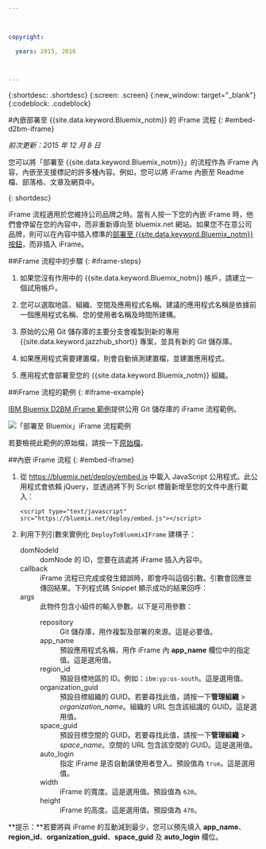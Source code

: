 ```yaml
---

 

copyright:

  years: 2015, 2016

 

---
```


{:shortdesc: .shortdesc}
{:screen: .screen}
{:new_window: target="_blank"}
{:codeblock: .codeblock}

#內嵌部署至 {{site.data.keyword.Bluemix_notm}} 的 iFrame 流程 {: #embed-d2bm-iframe} 

*前次更新：2015 年 12 月 8 日* 

您可以將「部署至 {{site.data.keyword.Bluemix_notm}}」的流程作為 iFrame 內容，內嵌至支援標記的許多種內容。例如，您可以將 iFrame 內嵌至 Readme 檔、部落格、文章及網頁中。 

{: shortdesc} 

iFrame 流程適用於您維持公司品牌之時。當有人按一下您的內嵌 iFrame 時，他們會停留在您的內容中，而非重新導向至 bluemix.net 網站。如果您不在意公司品牌，則可以在內容中插入標準的[部署至 {{site.data.keyword.Bluemix_notm}} 按鈕](../develop/deploy_button.html)，而非插入 iFrame。 

##iFrame 流程中的步驟 {: #iframe-steps} 

1. 如果您沒有作用中的 {{site.data.keyword.Bluemix_notm}} 帳戶，請建立一個試用帳戶。 

2. 您可以選取地區、組織、空間及應用程式名稱。建議的應用程式名稱是依據前一個應用程式名稱、您的使用者名稱及時間所建構。 

3. 原始的公用 Git 儲存庫的主要分支會複製到新的專用 {{site.data.keyword.jazzhub_short}} 專案，並具有新的 Git 儲存庫。 

4. 如果應用程式需要建置檔，則會自動偵測建置檔，並建置應用程式。 

5. 應用程式會部署至您的 {{site.data.keyword.Bluemix_notm}} 組織。 

##iFrame 流程的範例 {: #iframe-example} 

<p>
<a class="xref" href="http://d2bm-iframe-sample.ng.bluemix.net/" target="_blank" title="（在新分頁或視窗中開啟）">IBM Bluemix D2BM iFrame 範例</a>提供公用 Git 儲存庫的 iFrame 流程範例。<div class="image"><img class="image" src="images/d2bm_iframe_sample2.png" alt="「部署至 Bluemix」iFrame 流程範例" /></div>
</p> 

<p>
若要檢視此範例的原始檔，請按一下<a class="xref" href="https://hub.jazz.net/project/idsorg/d2bm-iframe-sample/overview" target="_blank" title="（在新分頁或視窗中開啟）">原始檔</a>。
</p>

##內嵌 iFrame 流程 {: #embed-iframe}  

<ol>
<li>從 <a href="https://bluemix.net/deploy/embed.js" target="_blank">https://bluemix.net/deploy/embed.js</a> 中載入 JavaScript 公用程式。此公用程式會依賴 jQuery，並透過將下列 Script 標籤新增至您的文件中進行載入：
<pre class="pre">
<code>&lt;script type="text/javascript" src="https://bluemix.net/deploy/embed.js"&gt;&lt;/script&gt;</code>
</pre>
</li>
<li> 利用下列引數來實例化 <code>DeployToBluemixIFrame</code> 建構子：

<dl class="parml">
<dt class="pt dlterm">domNodeId</dt>
<dd class="pd">domNode 的 ID，您要在該處將 iFrame 插入內容中。</dd>

<dt class="pt dlterm">callback</dt>
<dd class="pd">iFrame 流程已完成或發生錯誤時，即會呼叫這個引數。引數會回應並傳回結果。下列程式碼 Snippet 顯示成功的結果回呼：</dd>

<dt class="pt dlterm">args</dt>
<dd class="pd">此物件包含小組件的輸入參數。以下是可用參數：

<dl class="parml">

<dt class="pt dlterm">repository</dt>
<dd class="pd">Git 儲存庫，用作複製及部署的來源。這是必要值。</dd>
	
<dt class="pt dlterm">app_name</dt>
<dd class="pd">預設應用程式名稱，用作 iFrame 內 <strong>app_name</strong> 欄位中的指定值。這是選用值。</dd>
	
    
<dt class="pt dlterm">region_id</dt>
<dd class="pd">預設目標地區的 ID。例如：<code>ibm:yp:us-south</code>。這是選用值。</dd>
	
<dt class="pt dlterm">organization_guid</dt>
<dd class="pd">預設目標組織的 GUID。若要尋找此值，請按一下<strong>管理組織</strong> > <i>organization_name</i>。組織的 URL 包含該組識的 GUID。這是選用值。</dd>
	
<dt class="pt dlterm">space_guid</dt>
<dd class="pd">預設目標空間的 GUID。若要尋找此值，請按一下<strong>管理組織</strong> > <i>space_name</i>。空間的 URL 包含該空間的 GUID。這是選用值。</dd>
	
<dt class="pt dlterm">auto_login</dt>
<dd class="pd">指定 iFrame 是否自動讓使用者登入。預設值為 <code>true</code>。這是選用值。</dd>
	
<dt class="pt dlterm">width</dt>
<dd class="pd">iFrame 的寬度。這是選用值。預設值為 <code>620</code>。</dd>
	
<dt class="pt dlterm">height</dt>
<dd class="pd">iFrame 的高度。這是選用值。預設值為 <code>470</code>。</dd>
</dl>

</dd>
</dl>
</li>
</ol>  

**提示：**若要將與 iFrame 的互動減到最少，您可以預先填入 **app_name**、**region_id**、**organization_guid**、**space_guid** 及 **auto_login** 欄位。
